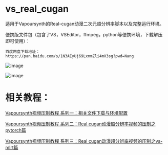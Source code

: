 # vs_real_cugan

适用于Vapoursynth的Real-cugan动漫二次元超分辨率脚本以及完整运行环境。    

便携版文件包（包含了VS，VSEditor，ffmpeg，python等便携环境，下载解压即可使用）：  
```
百度网盘下载地址：
https://pan.baidu.com/s/1N3AEyUj69LxnmZli4mX3sg?pwd=Nang 
```

![image](https://user-images.githubusercontent.com/72263191/188761438-75254ca4-607e-41e5-b3d0-96525bf98a5c.png)

![image](https://user-images.githubusercontent.com/72263191/188761472-6b29b892-8802-4b97-a311-8772fc35f852.png)




 
# 相关教程：   
[Vapoursynth视频压制教程 系列一：相关文件下载与环境配置](https://www.bilibili.com/read/cv17731059?spm_id_from=333.999.0.0)    

[Vapoursynth视频压制教程 系列二：Real cugan动漫超分辨率视频的压制之pytorch篇](https://www.bilibili.com/read/cv18163819?spm_id_from=333.999.0.0  )
  

[Vapoursynth视频压制教程 系列三：Real cugan动漫超分辨率视频的压制之vs-mlrt篇](https://www.bilibili.com/read/cv18164629?spm_id_from=333.999.0.0  )

